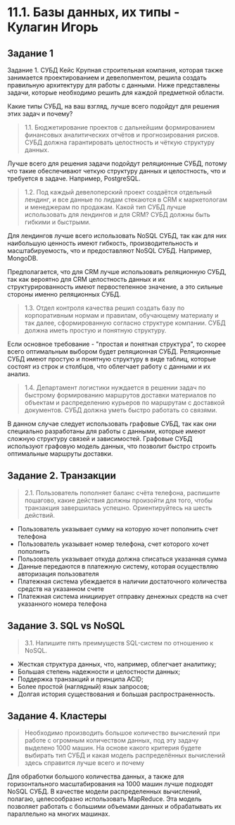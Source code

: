 # 11.1. Базы данных, их типы  - Кулагин Игорь
## Задание 1

Задание 1. СУБД
Кейс
Крупная строительная компания, которая также занимается проектированием и девелопментом, решила создать правильную архитектуру для работы с данными. Ниже представлены задачи, которые необходимо решить для каждой предметной области.

Какие типы СУБД, на ваш взгляд, лучше всего подойдут для решения этих задач и почему?

>1.1. Бюджетирование проектов с дальнейшим формированием финансовых аналитических отчётов и прогнозирования рисков. СУБД должна гарантировать целостность и чёткую структуру данных.

Лучше всего для решения задачи подойдут реляционные СУБД, потому что такие обеспечивают четкую структуру данных и целостность, что и требуется в задаче. Например, PostgreSQL.


>1.2. Под каждый девелоперский проект создаётся отдельный лендинг, и все данные по лидам стекаются в CRM к маркетологам и менеджерам по продажам. Какой тип СУБД лучше использовать для лендингов и для CRM? СУБД должны быть гибкими и быстрыми.

Для лендингов лучше всего использовать NoSQL СУБД, так как для них наибольшую ценность имеют гибкость, производительность и масштабируемость, что и предоставляют NoSQL СУБД. Например, MongoDB.

Предполагается, что для CRM лучше использовать реляционную СУБД, так как вероятно для CRM целостность данных и их структурированность имеют первостепенное значение, а это сильные стороны именно реляционных СУБД.

>1.3. Отдел контроля качества решил создать базу по корпоративным нормам и правилам, обучающему материалу и так далее, сформированную согласно структуре компании. СУБД должна иметь простую и понятную структуру.

Если основное требование - "простая и понятная структура", то скорее всего оптимальным выбором будет реляционная СУБД. 
Реляционные СУБД имеют простую и понятную структуру в виде таблиц, которые состоят из строк и столбцов, что облегчает работу с данными и их анализ.

>1.4. Департамент логистики нуждается в решении задач по быстрому формированию маршрутов доставки материалов по объектам и распределению курьеров по маршрутам с доставкой документов. СУБД должна уметь быстро работать со связями.

В данном случае следует использовать графовые СУБД, так как они специально разработаны для работы с данными, которые имеют сложную структуру связей и зависимостей. Графовые СУБД используют графовую модель данных, что позволит быстро строить оптимальные маршруты доставки.

## Задание 2. Транзакции

>2.1. Пользователь пополняет баланс счёта телефона, распишите пошагово, какие действия должны произойти для того, чтобы транзакция завершилась успешно. Ориентируйтесь на шесть действий.

- Пользователь указывает сумму на которую хочет пополнить счет телефона
- Пользователь указывает номер телефона, счет которого хочет пополнить
- Пользователь указывает откуда должна списаться указанная сумма
- Данные передаются в платежную систему, которая осуществляю авторизация пользователя 
- Платежная система убеждается в наличии достаточного количества средств на указанном счете
- Платежная система инициирует отправку денежных средств на счет указанного номера телефона

## Задание 3. SQL vs NoSQL
>3.1. Напишите пять преимуществ SQL-систем по отношению к NoSQL.

- Жесткая структура данных, что, например, облегчает аналитику;
- Большая степень надежности и целостности данных;
- Поддержка транзакций и принципа ACID;
- Более простой (наглядный) язык запросов;
- Долгая история существования и большая распространенность.

## Задание 4. Кластеры
>Необходимо производить большое количество вычислений при работе с огромным количеством данных, под эту задачу выделено 1000 машин. На основе какого критерия будете выбирать тип СУБД и какая модель распределённых вычислений здесь справится лучше всего и почему

Для обработки большого количества данных, а также для горизонтального масштабирования на 1000 машин лучше подходят NoSQL СУБД. В качестве модели распределенных вычислений, полагаю, целесообразно использовать MapReduce. Эта модель позволяет работать с большими объемами данных и обрабатывать их параллельно на многих машинах.
